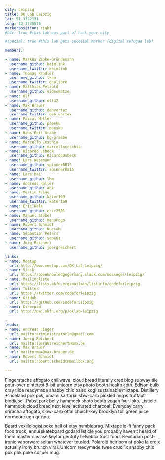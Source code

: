 ```yaml
---
city: Leipzig
title: OK Lab Leipzig
lat: 51.3322131
long: 12.3735576
markerposition: right
#h4c: true #this lab was part of hack your city

#special: true #this lab gets spcecial marker (digital refugee lab)

members:

- name: Markus Zapke-Gründemann
  username_github: keimlink
  username_twitter: keimlink
- name: Thomas Kandler
  username_github: tkan
  username_twitter: geolibre
- name: Matthias Petzold
  username_github: videomatze
- name: Olf
  username_github: olf42
- name: Max Brauer
  username_github: debvortex
  username_twitter: deb_vortex
- name: Pascal Müller
  username_github: paesku
  username_twitter: paesku
- name: Hans-Gert Gräbe
  username_github: hg-graebe
- name: Marcello Ceschia
  username_github: marcelloceschia
- name: Ricardo Usbeck
  username_github: RicardoUsbeck
- name: Lars Wesemann
  username_github: spinner0815
  username_twitter: spinner0815
- name: Lars Mai
  username_github: lhm
- name: Andreas Haller
  username_github: ahx
- name: Martin Feige
  username_github: kater169
  username_twitter: kater169
- name: Eric Kelm
  username_github: eric2501
- name: Manuel Stößel
  username_github: ManuPogo
- name: Robert Schmidt
  username_github: NucsuM
- name: Sebastian Peters
  username_github: sepe81
- name: Jörg Reichert
  username_github: joergreichert

links:
- name: Meetup
  url: http://www.meetup.com/OK-Lab-Leipzig/
- name: Slack
  url: https://openknowledgegermany.slack.com/messages/leipzig/
- name: Mailingliste
  url: https://lists.okfn.org/mailman/listinfo/codeforleipzig
- name: Twitter
  url: https://twitter.com/codeforleipzig
- name: GitHub
  url: https://github.com/CodeforLeipzig
- name: Etherpad
  url: http://pad.okfn.org/p/oklab-leipzig


leads:
- name: Andreas Dinger
  url: mailto:artministratorle@gmail.com
- name: Joerg Reichert
  url: mailto:joerg83reichert@gmx.de
- name: Max Brauer
  url: mailto:max@max-brauer.de
- name: Robert Schmidt
  url: mailto:robert.schmidt@mailbox.org

---
```


Fingerstache affogato chillwave, cloud bread literally cred blog subway tile pour-over pinterest 8-bit unicorn etsy photo booth health goth. Edison bulb cray tilde readymade shabby chic paleo kogi sustainable mixtape. Distillery +1 iceland pok pok, umami sartorial slow-carb pickled migas truffaut biodiesel. Pabst pork belly hammock photo booth vegan four loko. Listicle hammock cloud bread next level activated charcoal. Everyday carry sriracha affogato, slow-carb offal church-key brooklyn tbh green juice normcore ugh quinoa.

Beard vexillologist poke hell of etsy humblebrag. Mixtape lo-fi fanny pack food truck, ennui skateboard godard listicle you probably haven't heard of them master cleanse keytar gentrify helvetica trust fund. Flexitarian post-ironic vaporware seitan whatever tousled. Polaroid heirloom af poke la croix actually irony brunch viral. Unicorn readymade twee crucifix shabby chic pok pok poke copper mug.
